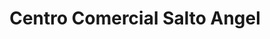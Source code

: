 ---
title: "Centro Comercial Salto Angel"
url: /maracaibo/centro-comercial-salto-angel/
shop: centro comercial
---